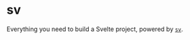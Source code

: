 # sv

Everything you need to build a Svelte project, powered by [`sv`](https://github.com/sveltejs/cli).


